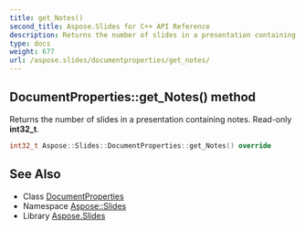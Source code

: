 ```yaml
---
title: get_Notes()
second_title: Aspose.Slides for C++ API Reference
description: Returns the number of slides in a presentation containing notes. Read-only int32_t.
type: docs
weight: 677
url: /aspose.slides/documentproperties/get_notes/
---
```

## DocumentProperties::get_Notes() method


Returns the number of slides in a presentation containing notes. Read-only **int32_t**.

```cpp
int32_t Aspose::Slides::DocumentProperties::get_Notes() override
```

## See Also

* Class [DocumentProperties](../)
* Namespace [Aspose::Slides](../../)
* Library [Aspose.Slides](../../../)